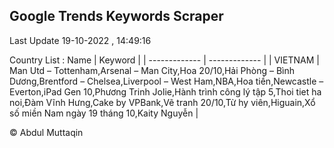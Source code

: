 

## Google Trends Keywords Scraper 
 
Last Update 19-10-2022 , 14:49:16

Country List :
 Name  | Keyword |
| ------------- | ------------- |
| VIETNAM | Man Utd – Tottenham,Arsenal – Man City,Hoa 20/10,Hải Phòng – Bình Dương,Brentford – Chelsea,Liverpool – West Ham,NBA,Hoa tiền,Newcastle – Everton,iPad Gen 10,Phương Trinh Jolie,Hành trình công lý tập 5,Thoi tiet ha noi,Đàm Vĩnh Hưng,Cake by VPBank,Vẽ tranh 20/10,Từ hy viên,Higuain,Xổ số miền Nam ngày 19 tháng 10,Kaity Nguyễn |



© Abdul Muttaqin 
